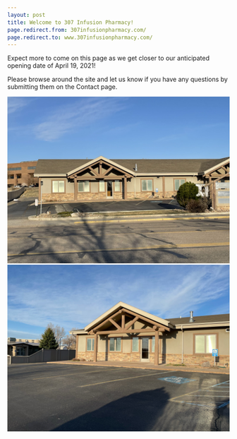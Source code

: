 ```yaml
---
layout: post
title: Welcome to 307 Infusion Pharmacy!
page.redirect.from: 307infusionpharmacy.com/
page.redirect.to: www.307infusionpharmacy.com/
---
```


Expect more to come on this page as we get closer to our anticipated opening date of April 19, 2021!

Please browse around the site and let us know if you have any questions by submitting them on the Contact page.

![Facility Front](/images/Facility/307facility3.jpeg)
![Facility Right](/images/Facility/307facility2.jpeg)
